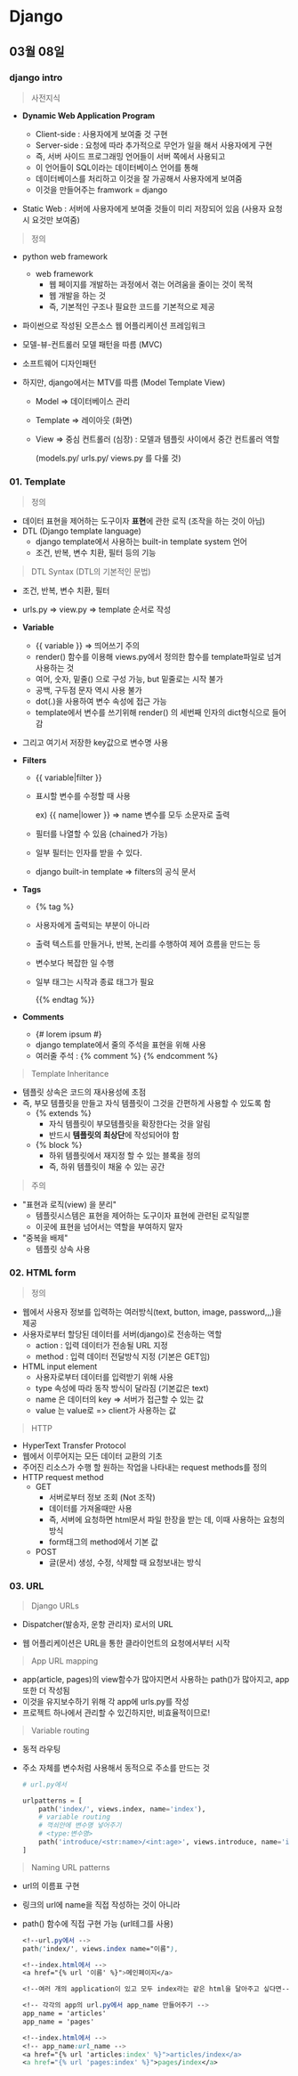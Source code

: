 # Django

## 03월 08일

### django intro

> 사전지식

- **Dynamic Web Application Program**
  - Client-side : 사용자에게 보여줄 것 구현
  - Server-side : 요청에 따라 추가적으로 무언가 일을 해서 사용자에게 구현
  - 즉, 서버 사이드 프로그래밍 언어들이 서버 쪽에서 사용되고
  - 이 언어들이 SQL이라는 데이터베이스 언어를 통해
  - 데이터베이스를 처리하고 이것을 잘 가공해서 사용자에게 보여줌
  - 이것을 만들어주는 framwork = django

- Static Web : 서버에 사용자에게 보여줄 것들이 미리 저장되어 있음 (사용자 요청시 요것만 보여줌)



>정의

- python web framework

  - web framework
    - 웹 페이지를 개발하는 과정에서 겪는 어려움을 줄이는 것이 목적
    - 웹 개발을 하는 것
    - 즉, 기본적인 구조나 필요한 코드를 기본적으로 제공

- 파이썬으로 작성된 오픈소스 웹 어플리케이션 프레임워크

- 모델-뷰-컨트롤러 모델 패턴을 따름 (MVC)

- 소프트웨어 디자인패턴

- 하지만, django에서는 MTV를 따름 (Model Template View)

  - Model => 데이터베이스 관리

  - Template => 레이아웃 (화면)

  - View => 중심 컨트롤러 (심장) : 모델과 템플릿 사이에서 중간 컨트롤러 역할

    (models.py/ urls.py/ views.py 를 다룰 것)



### 01. Template

> 정의

- 데이터 표현을 제어하는 도구이자 **표현**에 관한 로직 (조작을 하는 것이 아님)
- DTL (Django template language)
  - django template에서 사용하는 built-in template system 언어
  - 조건, 반복, 변수 치환, 필터 등의 기능



> DTL Syntax (DTL의 기본적인 문법)

- 조건, 반복, 변수 치환, 필터

- urls.py => view.py => template 순서로 작성

- **Variable**

  - {{ variable }} => 띄어쓰기 주의
  - render() 함수를 이용해 views.py에서 정의한 함수를 template파일로 넘겨 사용하는 것
  - 여어, 숫자, 밑줄() 으로 구성 가능, but 밑줄로는 시작 불가
  - 공백, 구두점 문자 역시 사용 불가
  - dot(.)을 사용하여 변수 속성에 접근 가능
  - template에서 변수를 쓰기위해 render() 의 세번째 인자의 dict형식으로 들어감

- 그리고 여기서 저장한 key값으로 변수명 사용

- **Filters**

  - {{ variable|filter }}

  - 표시할 변수를 수정할 때 사용

    ex) {{ name|lower }} => name 변수를 모두 소문자로 출력

  - 필터를 나열할 수 있음 (chained가 가능)

  - 일부 필터는 인자를 받을 수 있다.

  - django built-in template => filters의 공식 문서

- **Tags**

  - {% tag %}

  - 사용자에게 출력되는 부분이 아니라

  - 출력 텍스트를 만들거나, 반복, 논리를 수행하여 제어 흐름을 만드는 등

  - 변수보다 복잡한 일 수행

  - 일부 태그는 시작과 종료 태그가 필요

    {{% endtag %}}

- **Comments**

  - {# lorem ipsum #}
  - django template에서 줄의 주석을 표현을 위해 사용
  - 여러줄 주석 : {% comment %} {% endcomment %}



> Template Inheritance

- 템플릿 상속은 코드의 재사용성에 초점
- 즉, 부모 템플릿을 만들고 자식 템플릿이 그것을 간편하게 사용할 수 있도록 함
  - {% extends %}
    - 자식 템플릿이 부모템플릿을 확장한다는 것을 알림
    - 반드시 **템플릿의 최상단**에 작성되어야 함
  - {% block %}
    - 하위 템플릿에서 재지정 할 수 있는 블록을 정의
    - 즉, 하위 템플릿이 채울 수 있는 공간



> 주의

- "표현과 로직(view) 을 분리"
  - 템플릿시스템은 표현을 제어하는 도구이자 표현에 관련된 로직일뿐
  - 이곳에 표현을 넘어서는 역할을 부여하지 말자
- "중복을 배제"
  - 템플릿 상속 사용



### 02. HTML form

> 정의

- 웹에서 사용자 정보를 입력하는 여러방식(text, button, image, password,,,)을 제공
- 사용자로부터 할당된 데이터를 서버(django)로 전송하는 역할
  - action : 입력 데이터가 전송될 URL 지정
  - method : 입력 데이터 전달방식 지정 (기본은 GET임)
- HTML input element
  - 사용자로부터 데이터를 입력받기 위해 사용
  - type 속성에 따라 동작 방식이 달라짐 (기본값은 text)
  - name 은 데이터의 key => 서버가 접근할 수 있는 값
  - value 는 value로 => client가 사용하는 값



> HTTP

- HyperText Transfer Protocol
- 웹에서 이루어지는 모든 데이터 교환의 기초
- 주어진 리소스가 수행 할 원하는 작업을 나타내는 request methods를 정의
- HTTP  request method
  - GET
    - 서버로부터 정보 조회 (Not 조작)
    - 데이터를 가져올때만 사용
    - 즉, 서버에 요청하면 html문서 파일 한장을 받는 데, 이때 사용하는 요청의 방식
    - form태그의 method에서 기본 값
  - POST
    - 글(문서) 생성, 수정, 삭제할 때 요청보내는 방식



### 03. URL

> Django URLs

- Dispatcher(발송자, 운항 관리자) 로서의 URL

- 웹 어플리케이션은 URL을 통한 클라이언트의 요청에서부터 시작



> App URL mapping

- app(article, pages)의 view함수가 많아지면서 사용하는 path()가 많아지고, app또한 더 작성됨
- 이것을 유지보수하기 위해 각 app에 urls.py를 작성
- 프로젝트 하나에서 관리할 수 있긴하지만, 비효율적이므로!



> Variable routing

- 동적 라우팅

- 주소 자체를 변수처럼 사용해서 동적으로 주소를 만드는 것

  ```python
  # url.py에서
  
  urlpatterns = [
      path('index/', views.index, name='index'),
      # variable routing
      # 꺽쇠안에 변수명 넣어주기
      # <type:변수명>
      path('introduce/<str:name>/<int:age>', views.introduce, name='introduce'),
  ]
  ```



> Naming URL patterns

- url의 이름표 구현

- 링크의 url에 name을 직접 작성하는 것이 아니라

- path() 함수에 직접 구현 가능 (url테그를 사용)

  ```css
  <!--url.py에서 -->
  path('index/', views.index name="이름"),
  
  <!--index.html에서 -->
  <a href="{% url '이름' %}">메인페이지</a>
  ```

  ```css
  <!--여러 개의 application이 있고 모두 index라는 같은 html을 달아주고 싶다면-->
  
  <!-- 각각의 app의 url.py에서 app_name 만들어주기 -->
  app_name = 'articles'
  app_name = 'pages'
  
  <!--index.html에서 -->
  <!-- app_name:url_name -->
  <a href="{% url 'articles:index' %}">articles/index</a>
  <a href="{% url 'pages:index' %}">pages/index</a>
  ```

